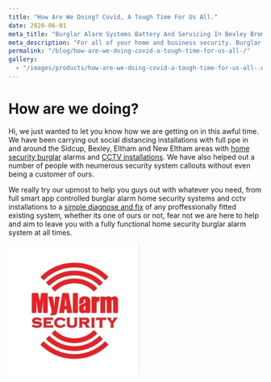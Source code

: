 ```yaml
---
title: "How Are We Doing? Covid, A Tough Time For Us All."
date: 2020-06-01
meta_title: "Burglar Alarm Systems Battery And Servicing In Bexley Bromley - My Alarm Security"
meta_description: "For all of your home and business security. Burglar Alarm Servicing, Burglar Alarm Installation, Alarm Battery and CCTV. Call 020 8302 4065 or email us."
permalink: "/blog/how-are-we-doing-covid-a-tough-time-for-us-all-/"
gallery:
  - "/images/products/how-are-we-doing-covid-a-tough-time-for-us-all-.webp"
---
```


# How are we doing?

Hi, we just wanted to let you know how we are getting on in this awful time. We have been carrying out social distancing installations with full ppe in and around the Sidcup, Bexley, Eltham and New Eltham areas with [home security burglar](/categories/burglar-alarms/) alarms and [CCTV installations](/categories/cctv/). We have also helped out a number of people with neumerous security system callouts without even being a customer of ours.

We really try our upmost to help you guys out with whatever you need, from full smart app controlled burglar alarm home security systems and cctv installations to a [simple diagnose and fix](/categories/servicing-and-repairs/) of any proffessionally fitted existing system, whether its one of ours or not, fear not we are here to help and aim to leave you with a fully functional home security burglar alarm system at all times.

![How Are We Doing? Covid, A Tough Time For Us All.](/images/news/news-how-are-we-doing-covid-a-tough-time-for-us-all--rxioisqy95xo4p462zvk.jpg)